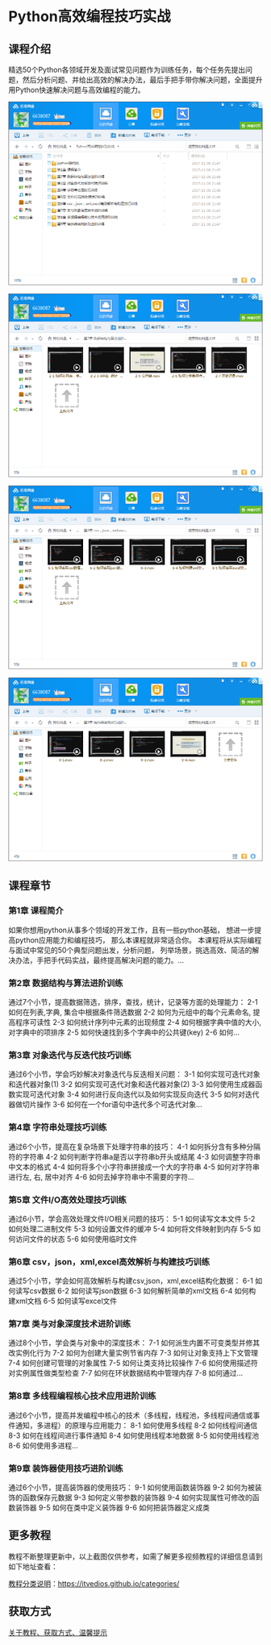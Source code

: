 # Python高效编程技巧实战

## 课程介绍

精选50个Python各领域开发及面试常见问题作为训练任务，每个任务先提出问题，然后分析问题、并给出高效的解决办法，最后手把手带你解决问题，全面提升用Python快速解决问题与高效编程的能力。

![](img/Python高效编程技巧实战1.png)

<!--more-->

![](img/Python高效编程技巧实战2.png)

![](img/Python高效编程技巧实战3.png)

![](img/Python高效编程技巧实战4.png)

## 课程章节

### 第1章 课程简介

如果你想用python从事多个领域的开发工作，且有一些python基础， 想进一步提高python应用能力和编程技巧， 那么本课程就非常适合你。 本课程将从实际编程与面试中常见的50个典型问题出发，分析问题， 列举场景，挑选高效、简洁的解决办法，手把手代码实战，最终提高解决问题的能力。...

### 第2章 数据结构与算法进阶训练

通过7个小节，提高数据筛选，排序，查找，统计，记录等方面的处理能力： 2-1 如何在列表,字典, 集合中根据条件筛选数据 2-2 如何为元组中的每个元素命名, 提高程序可读性 2-3 如何统计序列中元素的出现频度 2-4 如何根据字典中值的大小, 对字典中的项排序 2-5 如何快速找到多个字典中的公共键(key) 2-6 如何...

### 第3章 对象迭代与反迭代技巧训练

通过6个小节，学会巧妙解决对象迭代与反迭相关问题： 3-1 如何实现可迭代对象和迭代器对象(1) 3-2 如何实现可迭代对象和迭代器对象(2) 3-3 如何使用生成器函数实现可迭代对象 3-4 如何进行反向迭代以及如何实现反向迭代 3-5 如何对迭代器做切片操作 3-6 如何在一个for语句中迭代多个可迭代对象...

### 第4章 字符串处理技巧训练

通过6个小节，提高在复杂场景下处理字符串的技巧： 4-1 如何拆分含有多种分隔符的字符串 4-2 如何判断字符串a是否以字符串b开头或结尾 4-3 如何调整字符串中文本的格式 4-4 如何将多个小字符串拼接成一个大的字符串 4-5 如何对字符串进行左, 右, 居中对齐 4-6 如何去掉字符串中不需要的字符...

### 第5章 文件I/O高效处理技巧训练

通过6小节，学会高效处理文件I/O相关问题的技巧： 5-1 如何读写文本文件 5-2 如何处理二进制文件 5-3 如何设置文件的缓冲 5-4 如何将文件映射到内存 5-5 如何访问文件的状态 5-6 如何使用临时文件

### 第6章 csv，json，xml,excel高效解析与构建技巧训练

通过5个小节，学会如何高效解析与构建csv,json，xml,excel结构化数据： 6-1 如何读写csv数据 6-2 如何读写json数据 6-3 如何解析简单的xml文档 6-4 如何构建xml文档 6-5 如何读写excel文件

### 第7章 类与对象深度技术进阶训练

通过8个小节，学会类与对象中的深度技术： 7-1 如何派生内置不可变类型并修其改实例化行为 7-2 如何为创建大量实例节省内存 7-3 如何让对象支持上下文管理 7-4 如何创建可管理的对象属性 7-5 如何让类支持比较操作 7-6 如何使用描述符对实例属性做类型检查 7-7 如何在环状数据结构中管理内存 7-8 如何通过...

### 第8章 多线程编程核心技术应用进阶训练

通过6个小节，提高并发编程中核心的技术（多线程，线程池，多线程间通信或事件通知，多进程）的原理与应用能力： 8-1 如何使用多线程 8-2 如何线程间通信 8-3 如何在线程间进行事件通知 8-4 如何使用线程本地数据 8-5 如何使用线程池 8-6 如何使用多进程...

### 第9章 装饰器使用技巧进阶训练

通过6个小节，提高装饰器的使用技巧： 9-1 如何使用函数装饰器 9-2 如何为被装饰的函数保存元数据 9-3 如何定义带参数的装饰器 9-4 如何实现属性可修改的函数装饰器 9-5 如何在类中定义装饰器 9-6 如何把装饰器定义成类

## 更多教程

教程不断整理更新中，以上截图仅供参考，如需了解更多视频教程的详细信息请到如下地址查看：

[教程分类说明](https://itvedios.github.io/categories/)：<https://itvedios.github.io/categories/>

## 获取方式

[关于教程、获取方式、温馨提示](https://itvedios.github.io/about/)
